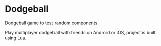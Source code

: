 # Dodgeball

Dodgeball game to test random components

Play multiplayer dodgeball with friends on Android or iOS, project is built using Lua.
